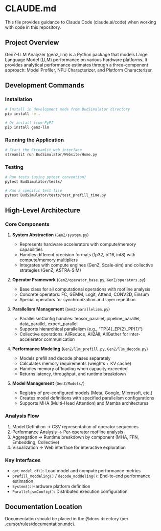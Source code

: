 # CLAUDE.md

This file provides guidance to Claude Code (claude.ai/code) when working with code in this repository.

## Project Overview

GenZ-LLM Analyzer (genz_llm) is a Python package that models Large Language Model (LLM) performance on various hardware platforms. It provides analytical performance estimates through a three-component approach: Model Profiler, NPU Characterizer, and Platform Characterizer.

## Development Commands

### Installation
```bash
# Install in development mode from BudSimulator directory
pip install -e .

# Or install from PyPI
pip install genz-llm
```

### Running the Application
```bash
# Start the Streamlit web interface
streamlit run BudSimulator/Website/Home.py
```

### Testing
```bash
# Run tests (using pytest convention)
pytest BudSimulator/tests/

# Run a specific test file
pytest BudSimulator/tests/test_prefill_time.py
```

## High-Level Architecture

### Core Components

1. **System Abstraction** (`GenZ/system.py`)
   - Represents hardware accelerators with compute/memory capabilities
   - Handles different precision formats (fp32, bf16, int8) with compute/memory multipliers
   - Integrates with compute engines (GenZ, Scale-sim) and collective strategies (GenZ, ASTRA-SIM)

2. **Operator Framework** (`GenZ/operator_base.py`, `GenZ/operators.py`)
   - Base class for all computational operations with roofline analysis
   - Concrete operators: FC, GEMM, Logit, Attend, CONV2D, Einsum
   - Special operators for synchronization and layer repetition

3. **Parallelism Management** (`GenZ/parallelism.py`)
   - ParallelismConfig handles: tensor_parallel, pipeline_parallel, data_parallel, expert_parallel
   - Supports hierarchical parallelism (e.g., "TP{4}_EP{2}_PP{1}")
   - Collective operations: AllReduce, All2All, AllGather for inter-accelerator communication

4. **Performance Modeling** (`GenZ/llm_prefill.py`, `GenZ/llm_decode.py`)
   - Models prefill and decode phases separately
   - Calculates memory requirements (weights + KV cache)
   - Handles memory offloading when capacity exceeded
   - Returns latency, throughput, and runtime breakdown

5. **Model Management** (`GenZ/Models/`)
   - Registry of pre-configured models (Meta, Google, Microsoft, etc.)
   - Creates model definitions with specified parallelism configurations
   - Supports MHA (Multi-Head Attention) and Mamba architectures

### Analysis Flow

1. Model Definition → CSV representation of operator sequences
2. Performance Analysis → Per-operator roofline analysis
3. Aggregation → Runtime breakdown by component (MHA, FFN, Embedding, Collective)
4. Visualization → Web interface for interactive exploration

### Key Interfaces

- `get_model_df()`: Load model and compute performance metrics
- `prefill_moddeling()` / `decode_moddeling()`: End-to-end performance estimation
- `System()`: Hardware platform definition
- `ParallelismConfig()`: Distributed execution configuration

## Documentation Location

Documentation should be placed in the @docs directory (per .cursor/rules/documentation.mdc).